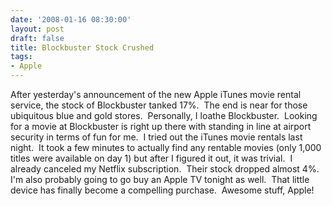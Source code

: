 ```yaml
---
date: '2008-01-16 08:30:00'
layout: post
draft: false
title: Blockbuster Stock Crushed
tags:
- Apple
---
```


After yesterday's announcement of the new Apple iTunes movie rental service, the stock of Blockbuster tanked 17%.  The end is near for those ubiquitous blue and gold stores.  Personally, I loathe Blockbuster.  Looking for a movie at Blockbuster is right up there with standing in line at airport security in terms of fun for me.  I tried out the iTunes movie rentals last night.  It took a few minutes to actually find any rentable movies (only 1,000 titles were available on day 1) but after I figured it out, it was trivial.  I already canceled my Netflix subscription.  Their stock dropped almost 4%.  I'm also probably going to go buy an Apple TV tonight as well.  That little device has finally become a compelling purchase.  Awesome stuff, Apple!
